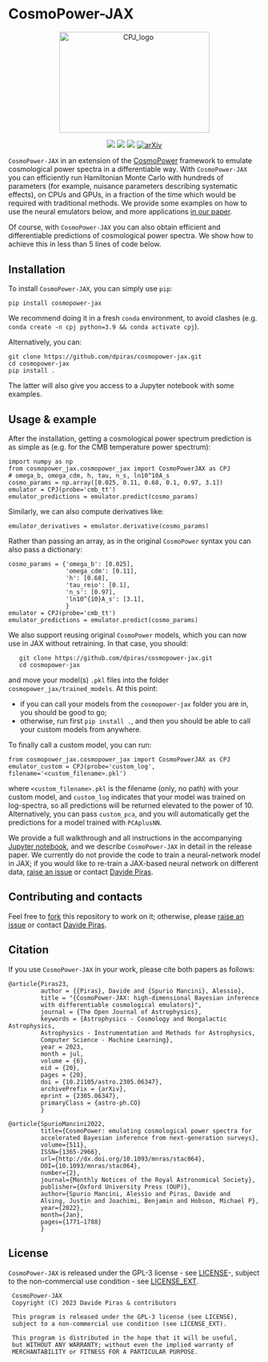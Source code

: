 # CosmoPower-JAX


<p align="center">
  <img src="https://user-images.githubusercontent.com/25639122/235351711-39be2b50-dbcb-4964-adbf-f38ffc74ef5f.jpeg" width="300" height="202.5"
 alt="CPJ_logo"/>
</p>
<div align="center">
  
![](https://img.shields.io/badge/Python-181717?style=plastic&logo=python)
![](https://img.shields.io/badge/Author-Davide%20Piras%20-181717?style=plastic)
![](https://img.shields.io/badge/Installation-pip%20install%20cosmopower--jax-181717?style=plastic)
[![arXiv](https://img.shields.io/badge/arXiv-2305.06347-b31b1b.svg)](https://arxiv.org/abs/2305.06347)


</div>

     
`CosmoPower-JAX` in an extension of the [CosmoPower](https://github.com/alessiospuriomancini/cosmopower) framework to emulate cosmological power spectra in a differentiable way. With `CosmoPower-JAX` you can efficiently run Hamiltonian Monte Carlo with hundreds of parameters (for example, nuisance parameters describing systematic effects), on CPUs and GPUs, in a fraction of the time which would be required with traditional methods. We provide some examples on how to use the neural emulators below, and more applications [in our paper](https://arxiv.org/abs/2305.06347).

Of course, with `CosmoPower-JAX` you can also obtain efficient and differentiable predictions of cosmological power spectra. We show how to achieve this in less than 5 lines of code below.

## Installation

To install `CosmoPower-JAX`, you can simply use `pip`:

    pip install cosmopower-jax

We recommend doing it in a fresh `conda` environment, to avoid clashes (e.g. `conda create -n cpj python=3.9 && conda activate cpj`). 

Alternatively, you can:

    git clone https://github.com/dpiras/cosmopower-jax.git
    cd cosmopower-jax
    pip install . 

The latter will also give you access to a Jupyter notebook with some examples.

## Usage & example

After the installation, getting a cosmological power spectrum prediction is as simple as (e.g. for the CMB temperature power spectrum):

    import numpy as np
    from cosmopower_jax.cosmopower_jax import CosmoPowerJAX as CPJ
    # omega_b, omega_cdm, h, tau, n_s, ln10^10A_s
    cosmo_params = np.array([0.025, 0.11, 0.68, 0.1, 0.97, 3.1])
    emulator = CPJ(probe='cmb_tt')
    emulator_predictions = emulator.predict(cosmo_params)

Similarly, we can also compute derivatives like:

    emulator_derivatives = emulator.derivative(cosmo_params)

Rather than passing an array, as in the original `CosmoPower` syntax you can also pass a dictionary:

    cosmo_params = {'omega_b': [0.025],
                    'omega_cdm': [0.11],
                    'h': [0.68],
                    'tau_reio': [0.1],
                    'n_s': [0.97],
                    'ln10^{10}A_s': [3.1],
                    }
    emulator = CPJ(probe='cmb_tt')
    emulator_predictions = emulator.predict(cosmo_params)

We also support reusing original `CosmoPower` models, which you can now use in JAX without retraining. In that case, you should: 

```
   git clone https://github.com/dpiras/cosmopower-jax.git
   cd cosmopower-jax
```

and move your model(s) `.pkl` files into the folder `cosmopower_jax/trained_models`. At this point:

- if you can call your models from the `cosmopower-jax` folder you are in, you should be good to go;
- otherwise, run first `pip install .`, and then you should be able to call your custom models from anywhere.
 
To finally call a custom model, you can run:

```
from cosmopower_jax.cosmopower_jax import CosmoPowerJAX as CPJ
emulator_custom = CPJ(probe='custom_log', filename='<custom_filename>.pkl')
```

where `<custom_filename>.pkl` is the filename (only, no path) with your custom model, and `custom_log` indicates that your model was trained on log-spectra, so all predictions will be returned elevated to the power of 10. Alternatively, you can pass `custom_pca`, and you will automatically get the predictions for a model trained with `PCAplusNN`.

We provide a full walkthrough and all instructions in the accompanying [Jupyter notebook](https://github.com/dpiras/cosmopower-jax/blob/main/notebooks/emulators_example.ipynb), and we describe `CosmoPower-JAX` in detail in the release paper. We currently do not provide the code to train a neural-network model in JAX; if you would like to re-train a JAX-based neural network on different data, [raise an issue](https://github.com/dpiras/cosmopower-jax/issues) or contact [Davide Piras](mailto:davide.piras@unige.ch).

## Contributing and contacts

Feel free to [fork](https://github.com/dpiras/cosmopower-jax/fork) this repository to work on it; otherwise, please [raise an issue](https://github.com/dpiras/cosmopower-jax/issues) or contact [Davide Piras](mailto:davide.piras@unige.ch).

## Citation
If you use `CosmoPower-JAX` in your work, please cite both papers as follows:

    @article{Piras23,
             author = {{Piras}, Davide and {Spurio Mancini}, Alessio},
             title = "{CosmoPower-JAX: high-dimensional Bayesian inference 
             with differentiable cosmological emulators}",
             journal = {The Open Journal of Astrophysics},
             keywords = {Astrophysics - Cosmology and Nongalactic Astrophysics, 
             Astrophysics - Instrumentation and Methods for Astrophysics, 
             Computer Science - Machine Learning},
             year = 2023,
             month = jul,
             volume = {6},
             eid = {20},
             pages = {20},
             doi = {10.21105/astro.2305.06347},
             archivePrefix = {arXiv},
             eprint = {2305.06347},
             primaryClass = {astro-ph.CO}
             }
    
    @article{SpurioMancini2022,
             title={CosmoPower: emulating cosmological power spectra for 
             accelerated Bayesian inference from next-generation surveys},
             volume={511},
             ISSN={1365-2966},
             url={http://dx.doi.org/10.1093/mnras/stac064},
             DOI={10.1093/mnras/stac064},
             number={2},
             journal={Monthly Notices of the Royal Astronomical Society},
             publisher={Oxford University Press (OUP)},
             author={Spurio Mancini, Alessio and Piras, Davide and 
             Alsing, Justin and Joachimi, Benjamin and Hobson, Michael P},
             year={2022},
             month={Jan},
             pages={1771–1788}
             }
             

## License

`CosmoPower-JAX` is released under the GPL-3 license - see [LICENSE](https://github.com/dpiras/cosmopower-jax/blob/main/LICENSE)-, subject to 
the non-commercial use condition - see [LICENSE_EXT](https://github.com/dpiras/cosmopower-jax/blob/main/LICENSE_EXT).

     CosmoPower-JAX     
     Copyright (C) 2023 Davide Piras & contributors

     This program is released under the GPL-3 license (see LICENSE), 
     subject to a non-commercial use condition (see LICENSE_EXT).

     This program is distributed in the hope that it will be useful,
     but WITHOUT ANY WARRANTY; without even the implied warranty of
     MERCHANTABILITY or FITNESS FOR A PARTICULAR PURPOSE.
